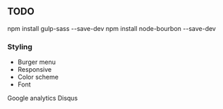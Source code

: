 ## TODO

npm install gulp-sass  --save-dev
npm install node-bourbon  --save-dev

### Styling
* Burger menu
* Responsive
* Color scheme
* Font

Google analytics
Disqus
